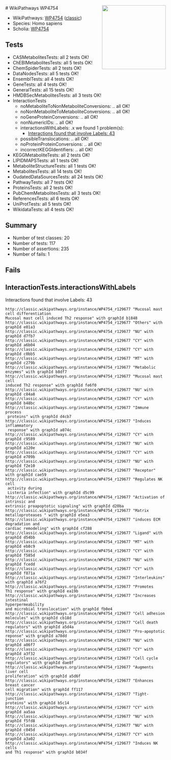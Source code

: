 <img style="float: right; width: 200px" src="https://upload.wikimedia.org/wikipedia/commons/thumb/8/83/Wplogo_with_text_500.png/640px-Wplogo_with_text_500.png" />
# WikiPathways WP4754

* WikiPathways: [WP4754](https://wikipathways.org/pathways/WP4754) ([classic](https://classic.wikipathways.org/instance/WP4754))
* Species: Homo sapiens
* Scholia: [WP4754](https://scholia.toolforge.org/wikipathways/WP4754)
## Tests
* CASMetabolitesTests: all 2 tests OK!
* ChEBIMetabolitesTests: all 5 tests OK!
* ChemSpiderTests: all 2 tests OK!
* DataNodesTests: all 5 tests OK!
* EnsemblTests: all 4 tests OK!
* GeneTests: all 4 tests OK!
* GeneralTests: all 15 tests OK!
* HMDBSecMetabolitesTests: all 3 tests OK!
* InteractionTests
    * noMetaboliteToNonMetaboliteConversions: .. all OK!
    * noNonMetaboliteToMetaboliteConversions: .. all OK!
    * noGeneProteinConversions: .. all OK!
    * nonNumericIDs: .. all OK!
    * interactionsWithLabels: .x we found 1 problem(s):
        * [Interactions found that involve Labels: 43](#fe97a918)
    * possibleTranslocations: .. all OK!
    * noProteinProteinConversions: .. all OK!
    * incorrectKEGGIdentifiers: .. all OK!
* KEGGMetaboliteTests: all 2 tests OK!
* LIPIDMAPSTests: all 1 tests OK!
* MetaboliteStructureTests: all 1 tests OK!
* MetabolitesTests: all 14 tests OK!
* OudatedDataSourcesTests: all 24 tests OK!
* PathwayTests: all 7 tests OK!
* ProteinsTests: all 2 tests OK!
* PubChemMetabolitesTests: all 3 tests OK!
* ReferencesTests: all 6 tests OK!
* UniProtTests: all 5 tests OK!
* WikidataTests: all 4 tests OK!


## Summary

* Number of test classes: 20
* Number of tests: 117
* Number of assertions: 235
* Number of fails: 1

## Fails

<a name="fe97a918" />

## InteractionTests.interactionsWithLabels

Interactions found that involve Labels: 43
```
http://classic.wikipathways.org/instance/WP4754_r129677 "Mucosal mast cell differentiation
Mucosal mast cell induced Th2 response" with graphId b1848
http://classic.wikipathways.org/instance/WP4754_r129677 "Others" with graphId e01a3
http://classic.wikipathways.org/instance/WP4754_r129677 "NU" with graphId d7fb7
http://classic.wikipathways.org/instance/WP4754_r129677 "CY" with graphId a6b04
http://classic.wikipathways.org/instance/WP4754_r129677 "CY" with graphId c0bb5
http://classic.wikipathways.org/instance/WP4754_r129677 "MT" with graphId c279b
http://classic.wikipathways.org/instance/WP4754_r129677 "Metabolic enzymes" with graphId b8df7
http://classic.wikipathways.org/instance/WP4754_r129677 "Mucosal mast cell
induced Th2 response" with graphId fe6f0
http://classic.wikipathways.org/instance/WP4754_r129677 "NU" with graphId c84a8
http://classic.wikipathways.org/instance/WP4754_r129677 "CY" with graphId b48bc
http://classic.wikipathways.org/instance/WP4754_r129677 "Immune process
 proteins" with graphId d4cb7
http://classic.wikipathways.org/instance/WP4754_r129677 "Induces inflammatory
 response" with graphId a074c
http://classic.wikipathways.org/instance/WP4754_r129677 "CY" with graphId c9589
http://classic.wikipathways.org/instance/WP4754_r129677 "NU" with graphId a120e
http://classic.wikipathways.org/instance/WP4754_r129677 "CY" with graphId e709b
http://classic.wikipathways.org/instance/WP4754_r129677 "NU" with graphId f2e10
http://classic.wikipathways.org/instance/WP4754_r129677 "Receptor" with graphId cae59
http://classic.wikipathways.org/instance/WP4754_r129677 "Regulates NK cell
 activity during
 Listeria infection" with graphId d5c99
http://classic.wikipathways.org/instance/WP4754_r129677 "Activation of intrinsic and 
extrinsic proapoptotic signaling" with graphId d20ba
http://classic.wikipathways.org/instance/WP4754_r129677 "Matrix metalloproteases " with graphId e5ea3
http://classic.wikipathways.org/instance/WP4754_r129677 "induces ECM degradation and
cardiac remodeling" with graphId cf288
http://classic.wikipathways.org/instance/WP4754_r129677 "Ligand" with graphId d54bb
http://classic.wikipathways.org/instance/WP4754_r129677 "MT" with graphId eb8c9
http://classic.wikipathways.org/instance/WP4754_r129677 "CY" with graphId f585d
http://classic.wikipathways.org/instance/WP4754_r129677 "NU" with graphId fcedd
http://classic.wikipathways.org/instance/WP4754_r129677 "CY" with graphId f871a
http://classic.wikipathways.org/instance/WP4754_r129677 "Interleukins" with graphId a76f2
http://classic.wikipathways.org/instance/WP4754_r129677 "Promotes 
Th1 response" with graphId ea19b
http://classic.wikipathways.org/instance/WP4754_r129677 "Increases intestinal
hyperpermeability
and microbial translocation" with graphId fb0e4
http://classic.wikipathways.org/instance/WP4754_r129677 "Cell adhesion
molecules" with graphId cb18d
http://classic.wikipathways.org/instance/WP4754_r129677 "Cell death
regulators" with graphId a5d4a
http://classic.wikipathways.org/instance/WP4754_r129677 "Pro-apoptotic
reponse" with graphId a78dd
http://classic.wikipathways.org/instance/WP4754_r129677 "NU" with graphId a86f7
http://classic.wikipathways.org/instance/WP4754_r129677 "CY" with graphId a3f32
http://classic.wikipathways.org/instance/WP4754_r129677 "Cell cycle
regulators" with graphId dae8f
http://classic.wikipathways.org/instance/WP4754_r129677 "Augments liver cell
proliferation" with graphId a5d6f
http://classic.wikipathways.org/instance/WP4754_r129677 "Enhances breast cancer 
cell migration" with graphId ff117
http://classic.wikipathways.org/instance/WP4754_r129677 "Tight-junction
proteins" with graphId b5c14
http://classic.wikipathways.org/instance/WP4754_r129677 "CY" with graphId aa5aa
http://classic.wikipathways.org/instance/WP4754_r129677 "NU" with graphId f5fd8
http://classic.wikipathways.org/instance/WP4754_r129677 "NU" with graphId c045d
http://classic.wikipathways.org/instance/WP4754_r129677 "CY" with graphId a3a02
http://classic.wikipathways.org/instance/WP4754_r129677 "Induces NK cells
and Th1 response" with graphId b034f
```

